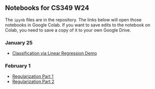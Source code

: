 ## Notebooks for CS349 W24

The `ipynb` files are in the repository. The links below will open those
notebooks in Google Colab. If you want to save edits to the notebook on Colab,
you need to save a copy of it to your own Google Drive.

### January 25
- [Classification via Linear Regression Demo](https://colab.research.google.com/github/cs349w24/notebooks/blob/main/classification_demo.ipynb)

### February 1
- [Regularization Part 1](https://colab.research.google.com/github/cs349w24/notebooks/blob/main/regularization1.ipynb)
- [Regularization Part 2](https://colab.research.google.com/github/cs349w24/notebooks/blob/main/regularization2.ipynb)
